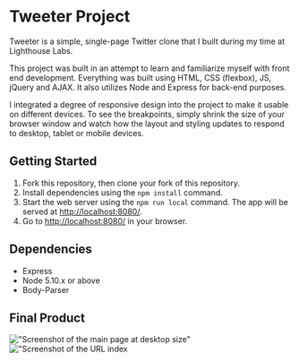 # Tweeter Project


Tweeter is a simple, single-page Twitter clone that I built during my time at Lighthouse Labs.

This project was built in an attempt to learn and familiarize myself with front end development. Everything was built using HTML, CSS (flexbox), JS, jQuery and AJAX. It also utilizes Node and Express for back-end purposes.

I integrated a degree of responsive design into the project to make it usable on different devices. To see the breakpoints, simply shrink the size of your browser window and watch how the layout and styling updates to respond to desktop, tablet or mobile devices.

## Getting Started

1. Fork this repository, then clone your fork of this repository.
2. Install dependencies using the `npm install` command.
3. Start the web server using the `npm run local` command. The app will be served at <http://localhost:8080/>.
4. Go to <http://localhost:8080/> in your browser.

## Dependencies

- Express
- Node 5.10.x or above
- Body-Parser


## Final Product

!["Screenshot of the main page at desktop size"]()
!["Screenshot of the URL index]()
